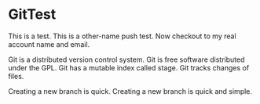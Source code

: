 # GitTest

This is a test.
This is a other-name push test.
Now checkout to my real account name and email.

Git is a distributed version control system.
Git is free software distributed under the GPL.
Git has a mutable index called stage.
Git tracks changes of files.
<!-- 
Add to staged area.
Let's try to remove changes from staged area. -->

Creating a new branch is quick.
Creating a new branch is quick and simple.
